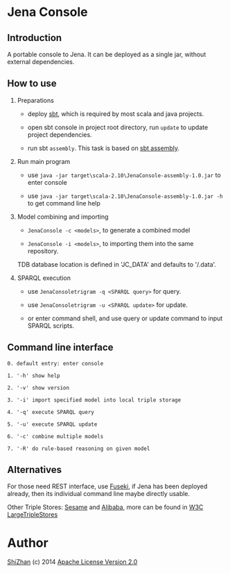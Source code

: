 Jena Console
============

Introduction
------------

A portable console to Jena. It can be deployed as a single jar, without external dependencies.

How to use
----------

1.  Preparations

    * deploy [sbt](https://github.com/harrah/xsbt/wiki), which is required by
      most scala and java projects.

    * open sbt console in project root directory, run `update` to update
      project dependencies.

    * run sbt `assembly`. This task is based on [sbt assembly](https://github.com/sbt/sbt-assembly).

2.  Run main program

    * use `java -jar target\scala-2.10\JenaConsole-assembly-1.0.jar` to enter console

    * use `java -jar target\scala-2.10\JenaConsole-assembly-1.0.jar -h` to get command line help

3.  Model combining and importing

    * `JenaConsole -c <models>`, to generate a combined model

    * `JenaConsole -i <models>`, to importing them into the same repository.

    TDB database location is defined in 'JC_DATA' and defaults to
    '<current working directory>/.data'.

4.  SPARQL execution

    * use `JenaConsoletrigram -q <SPARQL query>` for query.

    * use `JenaConsoletrigram -u <SPARQL update>` for update.

    * or enter command shell, and use query or update command to input SPARQL scripts.

Command line interface
----------------------

    0. default entry: enter console

    1. '-h' show help

    2. '-v' show version

    3. '-i' import specified model into local triple storage

    4. '-q' execute SPARQL query

    5. '-u' execute SPARQL update

    6. '-c' combine multiple models

    7. '-R' do rule-based reasoning on given model

Alternatives
------------

For those need REST interface, use [Fuseki](http://jena.apache.org/documentation/serving_data/index.html),
if Jena has been deployed already, then its individual command line maybe directly usable. 

Other Triple Stores: [Sesame](http://www.openrdf.org/) and [Alibaba](http://www.openrdf.org/alibaba.jsp),
more can be found in [W3C LargeTripleStores](http://www.w3.org/wiki/LargeTripleStores)

Author
======

[ShiZhan](http://shizhan.github.com/) (c) 2014 [Apache License Version 2.0](http://www.apache.org/licenses/)
